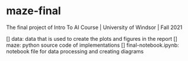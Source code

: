 # maze-final
The final project of Intro To AI Course | University of Windsor | Fall 2021

[] data: data that is used to create the plots and figures in the report
[] maze: python source code of implementations
[] final-notebook.ipynb: notebook file for data processing and creating diagrams
